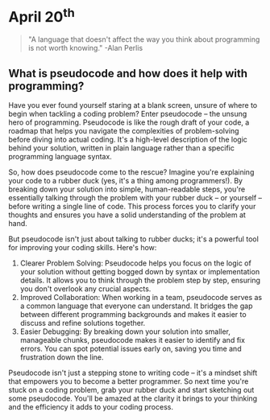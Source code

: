 # April 20<sup>th</sup> #
>"A language that doesn't affect the way you think about programming is not worth knowing." -Alan Perlis

## What is pseudocode and how does it help with programming? ##

Have you ever found yourself staring at a blank screen, unsure of where to begin when tackling a coding problem? Enter pseudocode – the unsung hero of programming. Pseudocode is like the rough draft of your code, a roadmap that helps you navigate the complexities of problem-solving before diving into actual coding. It's a high-level description of the logic behind your solution, written in plain language rather than a specific programming language syntax.

So, how does pseudocode come to the rescue? Imagine you're explaining your code to a rubber duck (yes, it's a thing among programmers!). By breaking down your solution into simple, human-readable steps, you're essentially talking through the problem with your rubber duck – or yourself – before writing a single line of code. This process forces you to clarify your thoughts and ensures you have a solid understanding of the problem at hand.

But pseudocode isn't just about talking to rubber ducks; it's a powerful tool for improving your coding skills. Here's how:

1. Clearer Problem Solving: Pseudocode helps you focus on the logic of your solution without getting bogged down by syntax or implementation details. It allows you to think through the problem step by step, ensuring you don't overlook any crucial aspects.
2. Improved Collaboration: When working in a team, pseudocode serves as a common language that everyone can understand. It bridges the gap between different programming backgrounds and makes it easier to discuss and refine solutions together.
3. Easier Debugging: By breaking down your solution into smaller, manageable chunks, pseudocode makes it easier to identify and fix errors. You can spot potential issues early on, saving you time and frustration down the line.


Pseudocode isn't just a stepping stone to writing code – it's a mindset shift that empowers you to become a better programmer. So next time you're stuck on a coding problem, grab your rubber duck and start sketching out some pseudocode. You'll be amazed at the clarity it brings to your thinking and the efficiency it adds to your coding process.
